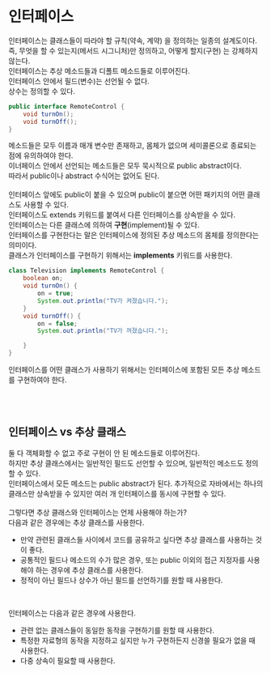 # 인터페이스
인터페이스는 클래스들이 따라야 할 규칙(약속, 계약) 을 정의하는 일종의 설계도이다.  
즉, 무엇을 할 수 있는지(메서드 시그니처)만 정의하고, 어떻게 할지(구현) 는 강제하지 않는다.
<br>
인터페이스는 추상 메소드들과 디폴트 메소드들로 이루어진다.  
인터페이스 안에서 필드(변수)는 선언될 수 없다.  
상수는 정의할 수 있다.


```java
public interface RemoteControl {
    void turnOn();
    void turnOff();
}
```

메소드들은 모두 이름과 매개 변수만 존재하고, 몸체가 없으며 세미콜론으로 종료되는 점에 유의하여야 한다.  
이너페이스 안에서 선언되는 메소드들은 모두 묵시적으로 public abstract이다.  
따라서 public이나 abstract 수식어는 없어도 된다.  
<br>
인터페이스 앞에도 public이 붙을 수 있으며 public이 붙으면 어떤 패키지의 어떤 클래스도 사용할 수 있다.  
인터페이스도 extends 키워드를 붙여서 다른 인터페이스를 상속받을 수 있다.
<br>
인터페이스는 다른 클래스에 의하여 **구현**(implement)될 수 있다.  
인터페이스를 구현한다는 말은 인터페이스에 정의된 추상 메소드의 몸체를 정의한다는 의미이다.  
클래스가 인터페이스를 구현하기 위해서는 **implements** 키워드를 사용한다.

```java
class Television implements RemoteControl {
    boolean on;
    void turnOn() {
        on = true;
        System.out.println("TV가 켜졌습니다.");
    }
    void turnOff() {
        on = false;
        System.out.println("TV가 꺼졌습니다.");

    }
}
```

인터페이스를 어떤 클래스가 사용하기 위해서는 인터페이스에 포함된 모든 추상 메소드를 구현하여야 한다.

<br><br>

## 인터페이스 vs 추상 클래스
둘 다 객체화할 수 없고 주로 구현이 안 된 메소드들로 이루어진다.  
하지만 추상 클래스에서는 일반적인 필드도 선언할 수 있으며, 일반적인 메소드도 정의할 수 있다.  
인터페이스에서 모든 메소드는 public abstract가 된다. 추가적으로 자바에서는 하나의 클래스만 상속받을 수 있지만 여러 개 인터페이스를 동시에 구현할 수 있다.  
<br>
그렇다면 추상 클래스와 인터페이스는 언제 사용해야 하는가?  
다음과 같은 경우에는 추상 클래스를 사용한다.
- 만약 관련된 클래스들 사이에서 코드를 공유하고 싶다면 추상 클래스를 사용하는 것이 좋다.
- 공통적인 필드나 메소드의 수가 많은 경우, 또는 public 이외의 접근 지정자를 사용해야 하는 경우에 추상 클래스를 사용한다.
- 정적이 아닌 필드나 상수가 아닌 필드를 선언하기를 원할 때 사용한다.
<br>

인터페이스는 다음과 같은 경우에 사용한다.
- 관련 없는 클래스들이 동일한 동작을 구현하기를 원할 때 사용한다.
- 특정한 자료형의 동작을 지정하고 싶지만 누가 구현하든지 신경쓸 필요가 없을 때 사용한다.
- 다중 상속이 필요할 때 사용한다.